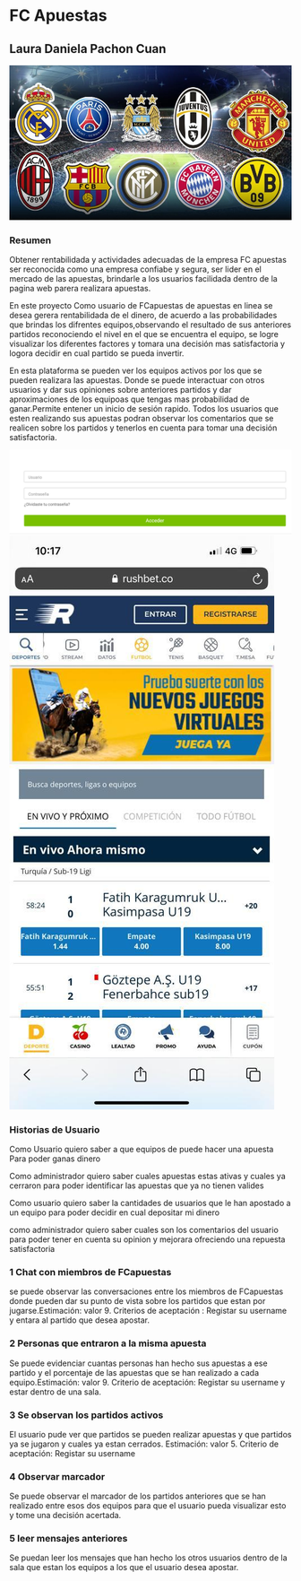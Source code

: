 # FC Apuestas
## Laura Daniela Pachon Cuan
![Pagina Principal](img/imagen1.jpg)

### Resumen 
Obtener rentabilidada y actividades adecuadas de la empresa FC apuestas ser reconocida como una empresa
confiabe y segura, ser lider en el mercado de las apuestas, brindarle a los usuarios facilidada dentro 
de la pagina web parera realizara apuestas.

En este proyecto Como usuario de FCapuestas de apuestas en linea se desea gerera rentabilidada de el dinero,
de acuerdo a las probabilidades que brindas los difrentes equipos,observando el resultado de sus anteriores partidos 
reconociendo el nivel en el que se encuentra el equipo, se logre visualizar los diferentes factores y 
tomara una decisión mas satisfactoria y logora decidir en cual partido se pueda invertir. 

En esta plataforma se pueden ver los equipos activos por los que se pueden realizara las apuestas.
Donde se puede interactuar con otros usuarios y dar sus opiniones sobre anteriores partidos y dar 
aproximaciones de los equipoas que tengas mas probabilidad de ganar.Permite entener un inicio de 
sesión rapido. Todos los usuarios que esten realizando sus apuestas podran observar los comentarios
que se realicen sobre los partidos y tenerlos en cuenta para tomar una decisión satisfactoria.

![Pagina Principal](img/imagen2.PNG)
![Pagina Principal](img/imagen3.jpeg)
### Historias de Usuario 
 Como Usuario 
 quiero saber a que equipos de puede hacer una apuesta  
 Para poder ganas dinero
 
 Como administrador
 quiero saber cuales apuestas estas ativas y cuales ya cerraron
 para poder identificar las apuestas que ya no tienen valides  
 
 Como usuario 
 quiero saber la cantidades de usuarios que le han apostado a un equipo
 para poder decidir en cual depositar mi dinero 
 
 como administrador 
 quiero saber cuales son los comentarios del usuario 
 para poder tener en cuenta su opinion y mejorara ofreciendo una repuesta satisfactoria 
 
### 1 Chat con miembros de FCapuestas
 
 se puede observar las conversaciones entre los miembros de FCapuestas donde pueden dar 
 su punto de vista sobre los partidos que estan por jugarse.Estimación: valor 9. Criterios de
 aceptación : Registar su username y entara al partido que desea apostar.
 
### 2 Personas que entraron a la misma apuesta
 
 Se puede evidenciar cuantas personas han hecho sus apuestas a ese partido y el porcentaje
 de las apuestas que se han realizado a cada equipo.Estimación: valor 9. Criterio de aceptación: 
 Registar su username y estar dentro de una sala.
 
### 3 Se observan los partidos activos 
 
 El usuario pude ver que partidos se pueden realizar apuestas y que partidos ya se jugaron y cuales
 ya estan cerrados. Estimación: valor 5. Criterio de aceptación: Registar su username
 
### 4 Observar marcador 
 
 Se puede observar el marcador de los partidos anteriores que se han realizado entre esos dos equipos
 para que el usuario pueda visualizar esto y tome una decisión acertada.
 
### 5 leer mensajes anteriores
 
 Se puedan leer los mensajes que han hecho los otros usuarios dentro de la sala que estan los equipos
 a los que el usuario desea apostar.
